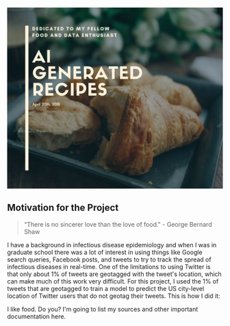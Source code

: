 ![header](img/header.jpg)

## Motivation for the Project

>  “There is no sincerer love than the love of food."
>         - George Bernard Shaw

I have a background in infectious disease epidemiology and when I was in graduate school there was a lot of interest in using things like Google search queries, Facebook posts, and tweets to try to track the spread of infectious diseases in real-time. One of the limitations to using Twitter is that only about 1% of tweets are geotagged with the tweet's location, which can make much of this work very difficult. For this project, I used the 1% of tweets that are geotagged to train a model to predict the US city-level location of Twitter users that do not geotag their tweets. This is how I did it:

I like food. Do you?
I'm going to list my sources and other important documentation here.
